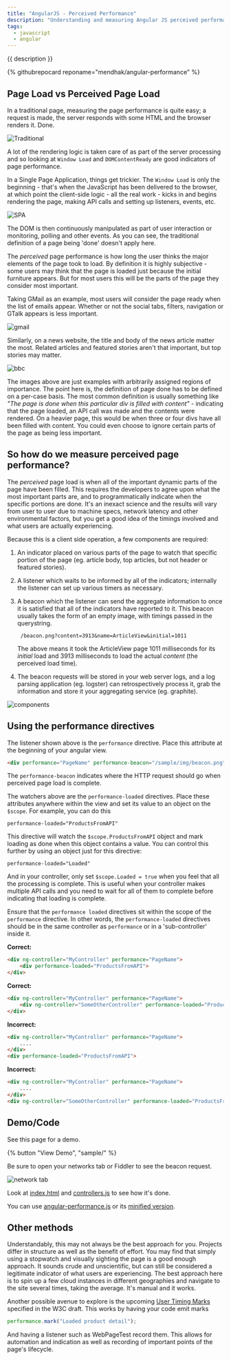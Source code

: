 ```yaml
---
title: "AngularJS - Perceived Performance"
description: "Understanding and measuring Angular JS perceived performance"
tags:
  - javascript
  - angular
---
```


{{ description }} 

{% githubrepocard reponame="mendhak/angular-performance" %}



## Page Load vs Perceived Page Load


In a traditional page, measuring the page performance is quite easy; a request is made, the server responds with some HTML and the browser renders it.  Done.

![Traditional](/assets/images/angular-performance/001.png)

A lot of the rendering logic is taken care of as part of the server processing and so looking at `Window Load` and `DOMContentReady` are good indicators of page performance.

In a Single Page Application, things get trickier.  The `Window Load` is only the beginning - that's when the JavaScript has been delivered to the browser, at which point the client-side logic - all the real work - kicks in and begins rendering the page, making API calls and setting up listeners, events, etc.

![SPA](/assets/images/angular-performance/002.png)

The DOM is then continuously manipulated as part of user interaction or monitoring, polling and other events. As you can see, the traditional definition of a page being 'done' doesn't apply here.

The *perceived* page performance is how long the user thinks the major elements of the page took to load. By definition it is highly subjective - some users may think that the page is loaded just because the initial furniture appears.  But for most users this will be the parts of the page they consider most important.  

Taking GMail as an example, most users will consider the page ready when the list of emails appear.  Whether or not the social tabs, filters, navigation or GTalk appears is less important.  

![gmail](/assets/images/angular-performance/003.png)

Similarly, on a news website, the title and body of the news article matter the most.  Related articles and featured stories aren't that important, but top stories may matter.

![bbc](/assets/images/angular-performance/004.png)

The images above are just examples with arbitrarily assigned regions of importance.  The point here is, the definition of page done has to be defined on a per-case basis.  The most common definition is usually something like *"The page is done when this particular div is filled with content"* - indicating that the page loaded, an API call was made and the contents were rendered. On a heavier page, this would be when three or four divs have all been filled with content.  You could even choose to ignore certain parts of the page as being less important.


## So how do we measure perceived page performance?

The *perceived* page load is when all of the important dynamic parts of the page have been filled.  This requires the developers to agree upon what the most important parts are, and to programmatically indicate when the specific portions are done.  It's an inexact science and the results will vary from user to user due to machine specs, network latency and other environmental factors, but you get a good idea of the timings involved and what users are actually experiencing.  

Because this is a client side operation, a few components are required:

1. An indicator placed on various parts of the page to watch that specific portion of the page (eg. article body, top articles, but not header or featured stories).
2. A listener which waits to be informed by all of the indicators; internally the listener can set up various timers as necessary.
3. A beacon which the listener can send the aggregate information to once it is satisfied that all of the indicators have reported to it.  This beacon usually takes the form of an empty image, with timings passed in the querystring.

        /beacon.png?content=3913&name=ArticleView&initial=1011
    
    The above means it took the ArticleView page 1011 milliseconds for its *initial* load and 3913 milliseconds to load the actual *content* (the perceived load time).

4. The beacon requests will be stored in your web server logs, and a log parsing application (eg. logster) can retrospectively process it, grab the information and store it your aggregating service (eg. graphite).


![components](/assets/images/angular-performance/005.png)


## Using the performance directives

The listener shown above is the `performance` directive.  Place this attribute at the beginning of your angular view.  

```html
<div performance="PageName" performance-beacon="/sample/img/beacon.png">
```    
    
The `performance-beacon` indicates where the HTTP request should go when perceived page load is complete.

The watchers above are the `performance-loaded` directives.  Place these attributes anywhere within the view and set its value to an object on the `$scope`.  For example, you can do this

    performance-loaded="ProductsFromAPI"
    
This directive will watch the `$scope.ProductsFromAPI` object and mark loading as done when this object contains a value.  You can control this further by using an object just for this directive:

    performance-loaded="Loaded"
    
And in your controller, only set `$scope.Loaded = true` when you feel that all the processing is complete.  This is useful when your controller makes multiple API calls and you need to wait for all of them to complete before indicating that loading is complete.

 
Ensure that the `performance loaded` directives sit within the scope of the `performance` directive.  In other words, the `performance-loaded` directives should be in the same controller as `performance` or in a 'sub-controller' inside it.  

**Correct:**

```html
<div ng-controller="MyController" performance="PageName">
    <div performance-loaded="ProductsFromAPI">
</div>
```    
    
**Correct:**

```html
<div ng-controller="MyController" performance="PageName">
    <div ng-controller="SomeOtherController" performance-loaded="ProductsFromAPI">
</div>
```

**Incorrect:**

```html
<div ng-controller="MyController" performance="PageName">
    ....
</div>
<div performance-loaded="ProductsFromAPI">
```

**Incorrect:**

```html
<div ng-controller="MyController" performance="PageName">
    ....
</div>
<div ng-controller="SomeOtherController" performance-loaded="ProductsFromAPI">
```


## Demo/Code

See this page for a demo.  

{% button "View Demo", "sample/" %}

Be sure to open your networks tab or Fiddler to see the beacon request.

![network tab](/assets/images/angular-performance/006.png)

Look at [index.html](https://github.com/mendhak/angular-performance/blob/master/sample/index.html) and [controllers.js](https://github.com/mendhak/angular-performance/blob/master/sample/js/controllers.js) to see how it's done.

You can use [angular-performance.js](https://raw.github.com/mendhak/angular-performance/master/src/angular-performance.js) or its [minified version](https://raw.github.com/mendhak/angular-performance/master/build/angular-performance.min.js).


## Other methods
Understandably, this may not always be the best approach for you. Projects differ in structure as well as the benefit of effort. You may find that simply using a stopwatch and visually sighting the page is a good enough approach. It sounds crude and unscientific, but can still be considered a legitimate indicator of what users are experiencing. The best approach here is to spin up a few cloud instances in different geographies and navigate to the site several times, taking the average. It's manual and it works.

Another possible avenue to explore is the upcoming [User Timing Marks](http://www.w3.org/TR/user-timing/) specified in the W3C draft. This works by having your code emit marks

```javascript
performance.mark("Loaded product detail");
```    

And having a listener such as WebPageTest record them. This allows for automation and indication as well as recording of important points of the page's lifecycle.

